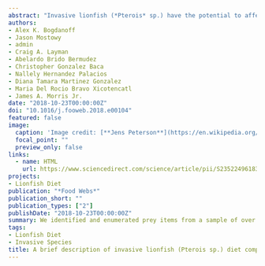 ```yaml
---
abstract: "Invasive lionfish (*Pterois* sp.) have the potential to affect reef communities in the western Atlantic through predation on native species. Lionfish are opportunistic generalist carnivores whose diet varies significantly among locations due to differences in local prey assemblages. As such, site-specific diet studies are needed to better inform local research and monitoring. The objective of this study was to describe lionfish diet in the Arrecifes de Cozumel National Park (ACNP), an ecologically and economically important marine protected area along the eastern Yucatan Peninsula. Through the analysis 343 lionfish stomachs, we determined that 1) species of the genera *Sparisoma*, *Stegastes*, *Bothus*, *Haemulon*, and *Serranus* are the most important prey to lionfish diet in the ACNP, 2) lionfish in the ACNP transition from a shrimp to a fish dominated diet through ontogeny, and 3) the contribution of crabs to lionfish diet in the ACNP is the largest observed in the western Atlantic to date. The data presented here can be used to inform research and monitoring efforts in and around the ACNP."
authors:
- Alex K. Bogdanoff
- Jason Mostowy
- admin
- Craig A. Layman
- Abelardo Brido Bermudez
- Christopher Gonzalez Baca
- Nallely Hernandez Palacios
- Diana Tamara Martinez Gonzalez
- Maria Del Rocio Bravo Xicotencatl
- James A. Morris Jr.
date: "2018-10-23T00:00:00Z"
doi: "10.1016/j.fooweb.2018.e00104"
featured: false
image:
  caption: 'Image credit: [**Jens Peterson**](https://en.wikipedia.org/wiki/Red_lionfish#/media/File:Pterois_volitans_Manado-e_edit.jpg)'
  focal_point: ""
  preview_only: false
links:
  - name: HTML
    url: https://www.sciencedirect.com/science/article/pii/S2352249618300545?via%3Dihub
projects:
- Lionfish Diet
publication: "*Food Webs*"
publication_short: ""
publication_types: ["2"]
publishDate: "2018-10-23T00:00:00Z"
summary: We identified and enumerated prey items from a sample of over 300 lionfish from the Arrecifes de Cozumel National Park in Cozumel, Mexico. We uncovered a varied diet that transitioned from shrimp-dominated to fish-dominated over through ontogeny, including a uniquely large number of crabs in the diet.
tags:
- Lionfish Diet
- Invasive Species
title: A brief description of invasive lionfish (Pterois sp.) diet composition in the Arrecifes de Cozumel National Park
---
```


